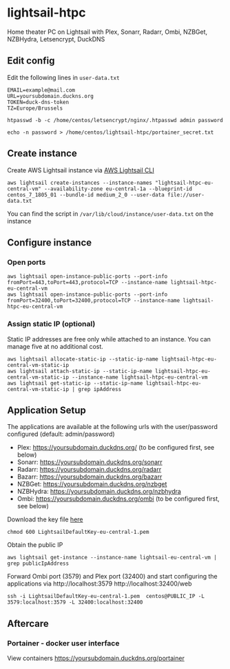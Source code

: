 # lightsail-htpc
Home theater PC on Lightsail with Plex, Sonarr, Radarr, Ombi, NZBGet, NZBHydra, Letsencrypt, DuckDNS

## Edit config
Edit the following lines in `user-data.txt` 
```
EMAIL=example@mail.com
URL=yoursubdomain.duckns.org
TOKEN=duck-dns-token
TZ=Europe/Brussels

htpasswd -b -c /home/centos/letsencrypt/nginx/.htpasswd admin password

echo -n password > /home/centos/lightsail-htpc/portainer_secret.txt
```

## Create instance
Create AWS Lightsail instance via [AWS Lightsail CLI](https://docs.aws.amazon.com/cli/latest/reference/lightsail/index.html "AWS Lightsail CLI")
```
aws lightsail create-instances --instance-names "lightsail-htpc-eu-central-vm" --availability-zone eu-central-1a --blueprint-id centos_7_1805_01 --bundle-id medium_2_0 --user-data file://user-data.txt
```
You can find the script in `/var/lib/cloud/instance/user-data.txt` on the instance

## Configure instance
### Open ports
```
aws lightsail open-instance-public-ports --port-info fromPort=443,toPort=443,protocol=TCP --instance-name lightsail-htpc-eu-central-vm
aws lightsail open-instance-public-ports --port-info fromPort=32400,toPort=32400,protocol=TCP --instance-name lightsail-htpc-eu-central-vm
```
### Assign static IP (optional)
Static IP addresses are free only while attached to an instance. You can manage five at no additional cost.
```
aws lightsail allocate-static-ip --static-ip-name lightsail-htpc-eu-central-vm-static-ip
aws lightsail attach-static-ip --static-ip-name lightsail-htpc-eu-central-vm-static-ip --instance-name lightsail-htpc-eu-central-vm
aws lightsail get-static-ip --static-ip-name lightsail-htpc-eu-central-vm-static-ip | grep ipAddress
```

## Application Setup
The applications are available at the following urls with the user/password configured (default: admin/password)
- Plex: https://yoursubdomain.duckdns.org/ (to be configured first, see below)
- Sonarr: https://yoursubdomain.duckdns.org/sonarr
- Radarr: https://yoursubdomain.duckdns.org/radarr
- Bazarr: https://yoursubdomain.duckdns.org/bazarr
- NZBGet: https://yoursubdomain.duckdns.org/nzbget
- NZBHydra: https://yoursubdomain.duckdns.org/nzbhydra
- Ombi: https://yoursubdomain.duckdns.org/ombi (to be configured first, see below)

Download the key file [here](https://lightsail.aws.amazon.com/ls/webapp/account/keys "AWS Lightsail keys")
```
chmod 600 LightsailDefaultKey-eu-central-1.pem 
```
Obtain the public IP
```
aws lightsail get-instance --instance-name lightsail-eu-central-vm | grep publicIpAddress
```
Forward Ombi port (3579) and Plex port (32400) and start configuring the applications via http://localhost:3579 http://localhost:32400/web
```
ssh -i LightsailDefaultKey-eu-central-1.pem  centos@PUBLIC_IP -L 3579:localhost:3579 -L 32400:localhost:32400
```

## Aftercare
### Portainer - docker user interface
View containers https://yoursubdomain.duckdns.org/portainer

